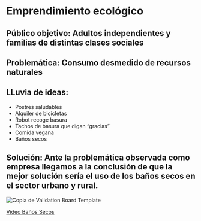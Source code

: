 # Emprendimiento ecológico
## Público objetivo: Adultos independientes y familias de distintas clases sociales

## Problemática: Consumo desmedido de recursos naturales

## LLuvia de ideas: 
- Postres saludables 
- Alquiler de bicicletas 
- Robot recoge basura
- Tachos de basura que digan “gracias”
- Comida vegana 
- Baños secos

## Solución: Ante la problemática observada como empresa llegamos a la conclusión de que la mejor solución sería el uso de los baños secos en el sector urbano y rural.

![Copia de Validation Board Template](https://user-images.githubusercontent.com/94004537/152567657-82827535-a7d0-4ef4-abff-6f9b38794e46.png)

[Video Baños Secos]([pip](https://pip.pypa.io/en/stable/))
